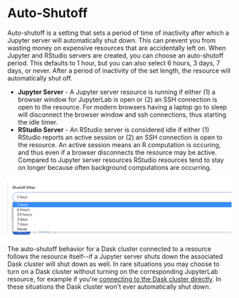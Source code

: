 # Auto-Shutoff

Auto-shutoff is a setting that sets a period of time of inactivity after which a Jupyter server will automatically shut down. This can prevent you from wasting money on expensive resources that are accidentally left on. When Jupyter and RStudio servers are created, you can choose an auto-shutoff period. This defaults to 1 hour, but you can also select 6 hours, 3 days, 7 days, or never. After a period of inactivity of the set length, the resource will automatically shut off.

* **Jupyter Server** - A Jupyter server resource is running if either (1) a browser window for JupyterLab is open or (2) an SSH connection is open to the resource. For modern browsers having a laptop go to sleep will disconnect the browser window and ssh connections, thus starting the idle timer.
* **RStudio Server** - An RStudio server is considered idle if either (1) RStudio reports an active session or (2) an SSH connection is open to the resource. An active session means an R computation is occuring, and thus even if a browser disconnects the resource may be active. Compared to Jupyter server resources RStudio resources tend to stay on longer because often background computations are occurring.

<img src="/images/docs/autoshutoff.png" alt="Select auto-shutoff" class="doc-image">

The auto-shutoff behavior for a Dask cluster connected to a resource follows the resource itself--if a Jupyter server shuts down the associated Dask cluster will shut down as well. In rare situations you may choose to turn on a Dask cluster without turning on the corresponding JupyterLab resource, for example if you're [connecting to the Dask cluster directly](<docs/using-saturn-cloud/External Connect/azure_external_connect.md>). In these situations the Dask cluster won't ever automatically shut down.
